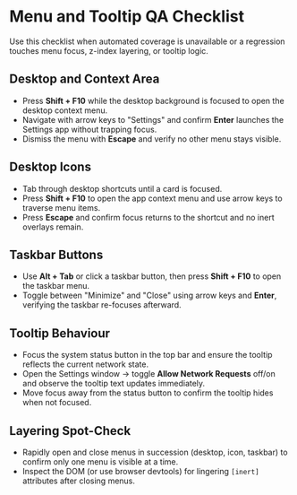 # Menu and Tooltip QA Checklist

Use this checklist when automated coverage is unavailable or a regression touches menu focus, z-index layering, or tooltip logic.

## Desktop and Context Area
- Press **Shift + F10** while the desktop background is focused to open the desktop context menu.
- Navigate with arrow keys to "Settings" and confirm **Enter** launches the Settings app without trapping focus.
- Dismiss the menu with **Escape** and verify no other menu stays visible.

## Desktop Icons
- Tab through desktop shortcuts until a card is focused.
- Press **Shift + F10** to open the app context menu and use arrow keys to traverse menu items.
- Press **Escape** and confirm focus returns to the shortcut and no inert overlays remain.

## Taskbar Buttons
- Use **Alt + Tab** or click a taskbar button, then press **Shift + F10** to open the taskbar menu.
- Toggle between "Minimize" and "Close" using arrow keys and **Enter**, verifying the taskbar re-focuses afterward.

## Tooltip Behaviour
- Focus the system status button in the top bar and ensure the tooltip reflects the current network state.
- Open the Settings window → toggle **Allow Network Requests** off/on and observe the tooltip text updates immediately.
- Move focus away from the status button to confirm the tooltip hides when not focused.

## Layering Spot-Check
- Rapidly open and close menus in succession (desktop, icon, taskbar) to confirm only one menu is visible at a time.
- Inspect the DOM (or use browser devtools) for lingering `[inert]` attributes after closing menus.
